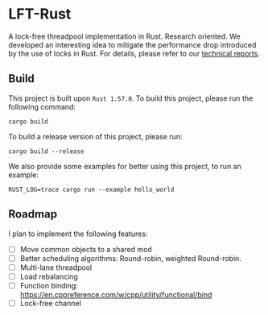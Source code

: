 # LFT-Rust

A lock-free threadpool implementation in Rust. Research oriented. We developed an interesting 
idea to mitigate the performance drop introduced by the use of locks in Rust. For details, please
refer to our [technical reports](https://drive.google.com/file/d/1f8S21PyhDJ5uu-Xr90JMmNEbrJBWHpZh/view?usp=sharing).

## Build

This project is built upon `Rust 1.57.0`. To build this project, please run the following
command:  
```
cargo build
```

To build a release version of this project, please run:  
```
cargo build --release
```

We also provide some examples for better using this project, to run an example:
```
RUST_LOG=trace cargo run --example hello_world
```

## Roadmap

I plan to implement the following features:  

- [ ] Move common objects to a shared mod
- [ ] Better scheduling algorithms: Round-robin, weighted Round-robin.  
- [ ] Multi-lane threadpool
- [ ] Load rebalancing
- [ ] Function binding: https://en.cppreference.com/w/cpp/utility/functional/bind
- [ ] Lock-free channel
